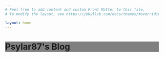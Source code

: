 ```yaml
---
# Feel free to add content and custom Front Matter to this file.
# To modify the layout, see https://jekyllrb.com/docs/themes/#overriding-theme-defaults

layout: home
---
```

<head>

<style>

h1  {

background-color: grey;

}

</style>

</head>

<h1>Psylar87's Blog</h1>